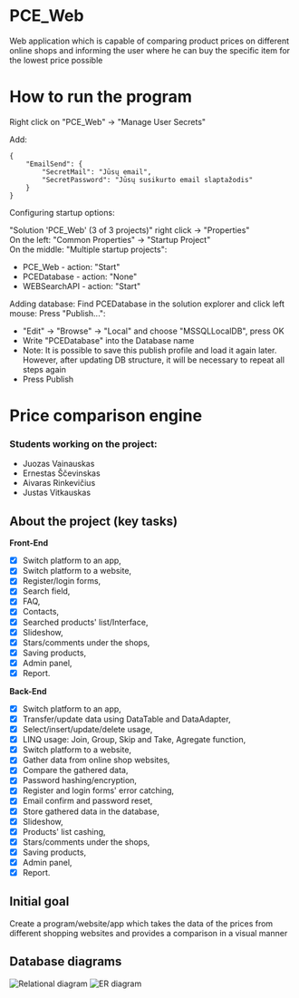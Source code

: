# PCE_Web

Web application which is capable of comparing product prices on different
online shops and informing the user where he can buy the specific item for the lowest price possible

# How to run the program
Right click on "PCE_Web" -> "Manage User Secrets"

Add:

```
{
    "EmailSend": {
        "SecretMail": "Jūsų email",
        "SecretPassword": "Jūsų susikurto email slaptažodis"       
    } 
}
```

Configuring startup options:

"Solution 'PCE_Web' (3 of 3 projects)" right click -> "Properties"\
On the left: "Common Properties" -> "Startup Project"\
On the middle: "Multiple startup projects":
- PCE_Web - action: "Start"
- PCEDatabase - action: "None"
- WEBSearchAPI - action: "Start"

Adding database:
Find PCEDatabase in the solution explorer and click left mouse:
Press "Publish...":
- "Edit" -> "Browse" -> "Local" and choose "MSSQLLocalDB", press OK
- Write "PCEDatabase" into the Database name
- Note: It is possible to save this publish profile and load it again later. However, after updating DB structure, it will be necessary to repeat all steps again
- Press Publish

# Price comparison engine
### Students working on the project: 
- Juozas Vainauskas
- Ernestas Ščevinskas
- Aivaras Rinkevičius
- Justas Vitkauskas
## About the project (key tasks)
**Front-End**
- [x] Switch platform to an app,
- [x] Switch platform to a website,
- [x] Register/login forms,
- [x] Search field,
- [x] FAQ,
- [x] Contacts,
- [x] Searched products' list/Interface,
- [x] Slideshow,
- [x] Stars/comments under the shops,
- [x] Saving products,
- [x] Admin panel,
- [x] Report.

**Back-End**
- [x] Switch platform to an app,
- [x] Transfer/update data using DataTable and DataAdapter,
- [x] Select/insert/update/delete usage,
- [x] LINQ usage: Join, Group, Skip and Take, Agregate function,
- [x] Switch platform to a website,
- [x] Gather data from online shop websites,
- [x] Compare the gathered data,
- [x] Password hashing/encryption,
- [x] Register and login forms' error catching,
- [x] Email confirm and password reset,
- [x] Store gathered data in the database,
- [x] Slideshow,
- [x] Products' list cashing,
- [x] Stars/comments under the shops,
- [x] Saving products,
- [x] Admin panel,
- [x] Report.

## Initial goal
Create a program/website/app which takes the data of the prices from different shopping websites and provides a comparison in a visual manner

## Database diagrams
![Relational diagram](dbRelationalScheme.PNG)
![ER diagram](erScheme.PNG)

